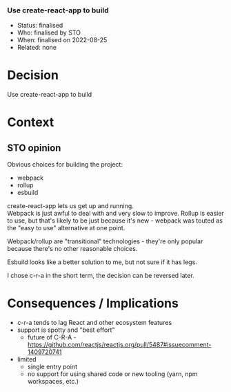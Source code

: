 ### Use create-react-app to build

* Status: finalised
* Who:  finalised by STO
* When: finalised on 2022-08-25
* Related: none


# Decision

Use create-react-app to build


# Context

## STO opinion

Obvious choices for building the project:
* webpack
* rollup 
* esbuild 

create-react-app lets us get up and running.  
Webpack is just awful to deal with and very slow to improve.
Rollup is easier to use, but that's likely to be just because it's new - webpack
was touted as the "easy to use" alternative at one point.

Webpack/rollup are "transitional" technologies - they're only popular because
there's no other reasonable choices.

Esbuild looks like a better solution to me, but not sure if it has legs.

I chose c-r-a in the short term, the decision can be reversed later.


# Consequences / Implications

* c-r-a tends to lag React and other ecosystem features
* support is spotty and "best effort"
  * future of C-R-A - https://github.com/reactjs/reactjs.org/pull/5487#issuecomment-1409720741
* limited 
  * single entry point
  * no support for using shared code or new tooling (yarn, npm workspaces, 
    etc.) 

